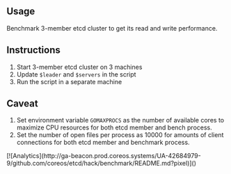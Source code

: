## Usage

Benchmark 3-member etcd cluster to get its read and write performance.

## Instructions

1. Start 3-member etcd cluster on 3 machines
2. Update `$leader` and `$servers` in the script
3. Run the script in a separate machine

## Caveat

1. Set environment variable `GOMAXPROCS` as the number of available cores to maximize CPU resources for both etcd member and bench process.
2. Set the number of open files per process as 10000 for amounts of client connections for both etcd member and benchmark process.

<!-- BEGIN ANALYTICS --> [![Analytics](http://ga-beacon.prod.coreos.systems/UA-42684979-9/github.com/coreos/etcd/hack/benchmark/README.md?pixel)]() <!-- END ANALYTICS -->
